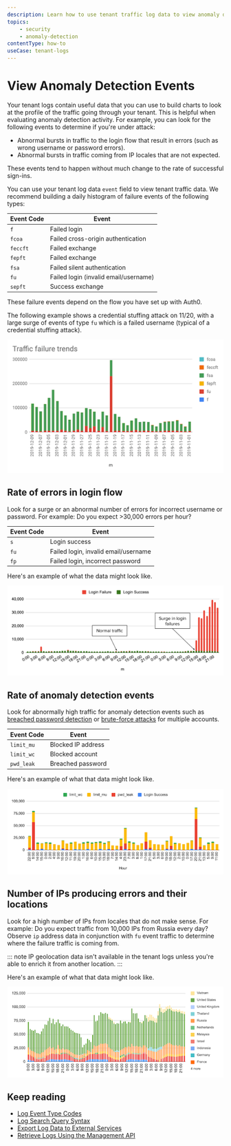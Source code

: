 ```yaml
---
description: Learn how to use tenant traffic log data to view anomaly detection events. 
topics:
    - security
    - anomaly-detection
contentType: how-to
useCase: tenant-logs
---
```


# View Anomaly Detection Events

Your tenant logs contain useful data that you can use to build charts to look at the profile of the traffic going through your tenant. This is helpful when evaluating anomaly detection activity. For example, you can look for the following events to determine if you're under attack:
- Abnormal bursts in traffic to the login flow that result in errors (such as wrong username or password errors).
- Abnormal bursts in traffic coming from IP locales that are not expected.

These events tend to happen without much change to the rate of successful sign-ins.

You can use your tenant log data `event` field to view tenant traffic data. We recommend building a daily histogram of failure events of the following types:

| Event Code | Event |
| -- | -- |
| `f` | Failed login |
| `fcoa` | Failed cross-origin authentication |
| `feccft` | Failed exchange |
| `fepft` | Failed exchange |
| `fsa` | Failed silent authentication |
| `fu` | Failed login (invalid email/username) |
| `sepft` | Success exchange |

These failure events depend on the flow you have set up with Auth0. 

The following example shows a credential stuffing attack on 11/20, with a large surge of events of type `fu` which is a failed username (typical of a credential stuffing attack).

![Traffic Failure Trends](/media/articles/anomaly-detection/traffic-failure-trends.png)

## Rate of errors in login flow

Look for a surge or an abnormal number of errors for incorrect username or password. For example: Do you expect >30,000 errors per hour?

| Event Code | Event |
| -- | -- |
| `s` | Login success |
| `fu` | Failed login, invalid email/username |
| `fp` | Failed login, incorrect password |

Here's an example of what the data might look like.

![Rate of Errors in Login Flow](/media/articles/anomaly-detection/login-flow-errors.png)

## Rate of anomaly detection events

Look for abnormally high traffic for anomaly detection events such as [breached password detection](/anomaly-detection/concepts/breached-passwords) or [brute-force attacks](/anomaly-detection/concepts/brute-force-protection) for multiple accounts.

| Event Code | Event |
| -- | -- |
| `limit_mu` | Blocked IP address |
| `limit_wc` | Blocked account |
| `pwd_leak` | Breached password |

Here's an example of what that data might look like.

![Anomaly Detection Events](/media/articles/anomaly-detection/anomaly-detection-events.png)

## Number of IPs producing errors and their locations

Look for a high number of IPs from locales that do not make sense. For example: Do you expect traffic from 10,000 IPs from Russia every day? Observe `ip` address data in conjunction with `fu` event traffic to determine where the failure traffic is coming from.  

::: note
IP geolocation data isn't available in the tenant logs unless you're able to enrich it from another location. 
:::

Here's an example of what that data might look like.

![IP Addresses Failed Attempts](/media/articles/anomaly-detection/ips-location.png)

## Keep reading

* [Log Event Type Codes](/logs/references/log-event-type-codes)
* [Log Search Query Syntax](/logs/references/query-syntax)
* [Export Log Data to External Services](/extensions#Monitor)
* [Retrieve Logs Using the Management API](/logs/guides/retrieve-logs-mgmt-api)
